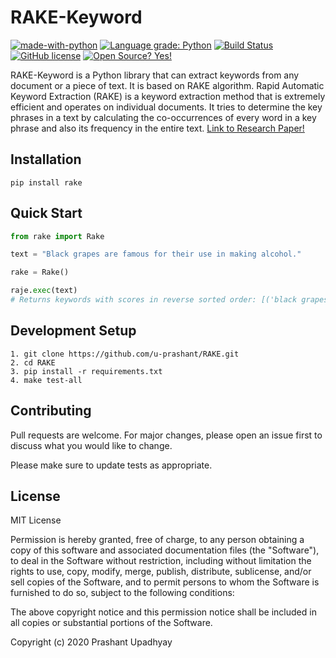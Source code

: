 # RAKE-Keyword

[![made-with-python](https://img.shields.io/badge/language-python-blue)](https://www.python.org/)
[![Language grade: Python](https://img.shields.io/lgtm/grade/python/g/u-prashant/RAKE.svg?logo=lgtm&logoWidth=18&color=blue)](https://lgtm.com/projects/g/u-prashant/RAKE/context:python)
[![Build Status](https://img.shields.io/travis/u-prashant/RAKE?color=blue)](https://travis-ci.com/u-prashant/RAKE)
[![GitHub license](https://img.shields.io/github/license/u-prashant/RAKE?color=blue)](https://github.com/u-prashant/RAKE/blob/master/LICENSE)
[![Open Source? Yes!](https://badgen.net/badge/Open%20Source%20%3F/Yes%21/blue?icon=github)](https://github.com/Naereen/badges/)


RAKE-Keyword is a Python library that can extract keywords from any document or a piece of text. It is based on RAKE algorithm. Rapid Automatic Keyword Extraction (RAKE) is a keyword extraction method that is extremely efficient and operates on individual documents. It tries to determine the key phrases in a text by calculating the co-occurrences of every word in a key phrase and also its frequency in the entire text. [Link to Research Paper!](https://doi.org/10.1002/9780470689646.ch1)

## Installation
```
pip install rake
```

## Quick Start
```python
from rake import Rake

text = "Black grapes are famous for their use in making alcohol."

rake = Rake()

raje.exec(text)
# Returns keywords with scores in reverse sorted order: [('black grapes', 4.0), ('making alcohol', 4.0), ('famous', 1.0)]
```

## Development Setup
```
1. git clone https://github.com/u-prashant/RAKE.git
2. cd RAKE
3. pip install -r requirements.txt
4. make test-all
```


## Contributing
Pull requests are welcome. For major changes, please open an issue first to discuss what you would like to change.

Please make sure to update tests as appropriate.

## License

MIT License

Permission is hereby granted, free of charge, to any person obtaining a copy
of this software and associated documentation files (the "Software"), to deal
in the Software without restriction, including without limitation the rights
to use, copy, modify, merge, publish, distribute, sublicense, and/or sell
copies of the Software, and to permit persons to whom the Software is
furnished to do so, subject to the following conditions:

The above copyright notice and this permission notice shall be included in all
copies or substantial portions of the Software.

Copyright (c) 2020 Prashant Upadhyay
